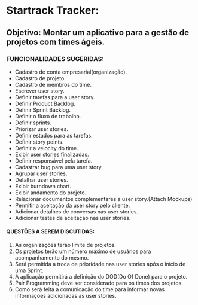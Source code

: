 # Startrack Tracker:

## Objetivo: Montar um aplicativo para a gestão de projetos com times ágeis.

### FUNCIONALIDADES SUGERIDAS:

*	Cadastro de conta empresarial(organização).
*	Cadastro de projeto.
*	Cadastro de membros do time.
*	Escrever user story.
*	Definir tarefas para a user story.
*	Definir Product Backlog.
*	Definir Sprint Backlog.
*	Definir o fluxo de trabalho.
*	Definir sprints.
*	Priorizar user stories.
*	Definir estados para as tarefas.
*	Definir story points.
*	Definir a velocity do time.
*	Exibir user stories finalizadas.
*	Definir responsável pela tarefa.
*	Cadastrar bug para uma user story.
*	Agrupar user stories.
*	Detalhar user stories.
*	Exibir burndown chart.
*	Exibir andamento do projeto.
*	Relacionar documentos complementares a user story.(Attach Mockups)
*	 Permitir a aceitação da user story pelo cliente.
*	Adicionar detalhes de conversas nas user stories.
*	Adicionar testes de aceitação nas user stories.

#### QUESTÕES A SEREM DISCUTIDAS:

1.	As organizações terão limite de projetos.
2.	Os projetos terão um número máximo de usuários para acompanhamento do mesmo.
3.	Será permitida a troca de prioridade nas user stories após o início de uma Sprint.
4.	A aplicação permitirá a definição do DOD(Do Of Done) para o projeto.
5.	Pair Programming deve ser considerado para os times dos projetos.
6.	Como será feita a comunicação do time para informar novas informações adicionadas as user stories.
